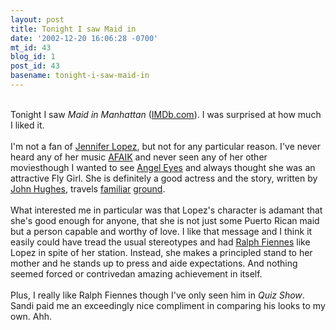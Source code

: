 ```yaml
---
layout: post
title: Tonight I saw Maid in
date: '2002-12-20 16:06:28 -0700'
mt_id: 43
blog_id: 1
post_id: 43
basename: tonight-i-saw-maid-in
---
```

<br />Tonight I saw <cite>Maid in Manhattan</cite> (<a href="http://us.imdb.com/Title?0252076">IMDb.com</a>). I was surprised at how much I liked it.<br /><br />I'm not a fan of <a href="http://us.imdb.com/Name?Lopez,%20Jennifer">Jennifer Lopez</a>, but not for any particular reason. I've never heard any of her music <a href="http://www.acronymfinder.com/af-query.asp?p=dict&amp;String=exact&amp;Acronym=afaik">AFAIK</a> and never seen any of her other moviesthough I wanted to see <a href="http://us.imdb.com/Title?0225071">Angel Eyes</a> and always thought she was an attractive Fly Girl. She is definitely a good actress and the story, written by <a href="http://us.imdb.com/Name?Hughes,%20John" title="What hasn't he written!">John Hughes</a>, travels <a href="http://us.imdb.com/Title?0101635" title="Adorable kid wins heart of wealthy love interest">familiar</a> <a href="http://us.imdb.com/Title?0091790" title="Rich boy, girl from the wrong side of the tracks: will he accept and love her?">ground</a>.<br /><br />What interested me in particular was that Lopez's character is adamant that she's good enough for anyone, that she is not just some Puerto Rican maid but a person capable and worthy of love. I like that message and I think it easily could have tread the usual stereotypes and had <a href="http://us.imdb.com/Name?Fiennes,%20Ralph">Ralph Fiennes</a> like Lopez in spite of her station. Instead, she makes a principled stand to her mother and he stands up to press and aide expectations. And nothing seemed forced or contrivedan amazing achievement in itself.<br /><br />Plus, I really like Ralph Fiennes though I've only seen him in <cite>Quiz Show</cite>. Sandi paid me an exceedingly nice compliment in comparing his looks to my own. Ahh.<br /><br /><br />
